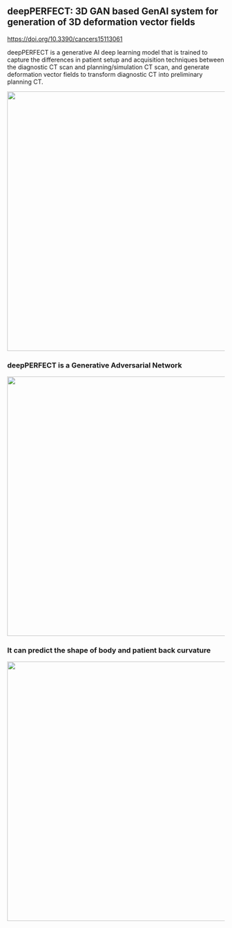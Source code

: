 ## deepPERFECT: 3D GAN based GenAI system for generation of 3D deformation vector fields 
https://doi.org/10.3390/cancers15113061

deepPERFECT is a generative AI deep learning model that is trained to capture the differences in patient setup and acquisition techniques between the diagnostic CT scan and planning/simulation CT scan, and generate deformation vector fields to transform diagnostic CT into preliminary planning CT. 

<p align="center">
<img width="600"  src=https://www.mdpi.com/cancers/cancers-15-03061/article_deploy/html/images/cancers-15-03061-g002.png>
</p>



### deepPERFECT is a Generative Adversarial Network

<p align="center">
<img width="600"  src=https://github.com/hh1368hh/deepPERFECT/assets/12381813/55a9b5f6-638a-4457-8a71-50015d924904>
</p>

### It can predict the shape of body and patient back curvature

<p align="center">
<img width="600"  src=https://github.com/hh1368hh/deepPERFECT/assets/12381813/ed96ea6e-c70d-46ce-89f1-92d9480a546a>
</p>
